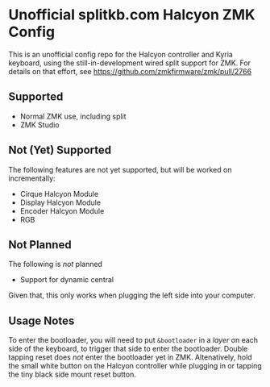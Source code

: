 # Unofficial splitkb.com Halcyon ZMK Config

This is an unofficial config repo for the Halcyon controller and Kyria keyboard, using the 
still-in-development wired split support for ZMK. For details on that effort, see 
https://github.com/zmkfirmware/zmk/pull/2766

## Supported

* Normal ZMK use, including split
* ZMK Studio

## Not (Yet) Supported

The following features are not yet supported, but will be worked on incrementally:

* Cirque Halcyon Module
* Display Halcyon Module
* Encoder Halcyon Module
* RGB

## Not Planned

The following is *not* planned

* Support for dynamic central

Given that, this only works when plugging the left side into your computer.

## Usage Notes

To enter the bootloader, you will need to put `&bootloader` in a *layer* on each side of the keyboard,
to trigger that side to enter the bootloader. Double tapping reset does *not* enter the bootloader yet
in ZMK. Altenatively, hold the small white button on the Halcyon controller while plugging in or tapping
the tiny black side mount reset button.
